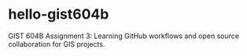 # hello-gist604b
GIST 604B Assignment 3: Learning GitHub workflows and open source collaboration for GIS projects.
